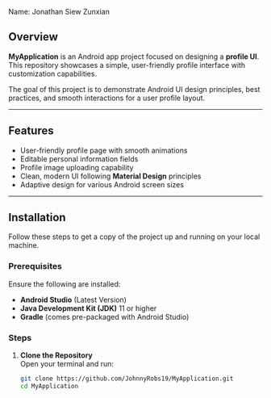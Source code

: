 Name: Jonathan Siew Zunxian

## Overview

**MyApplication** is an Android app project focused on designing a **profile UI**. This repository showcases a simple, user-friendly profile interface with customization capabilities.  

The goal of this project is to demonstrate Android UI design principles, best practices, and smooth interactions for a user profile layout. 

---

## Features

- User-friendly profile page with smooth animations  
- Editable personal information fields  
- Profile image uploading capability  
- Clean, modern UI following **Material Design** principles  
- Adaptive design for various Android screen sizes

---

## Installation

Follow these steps to get a copy of the project up and running on your local machine.

### Prerequisites
Ensure the following are installed:
- **Android Studio** (Latest Version)
- **Java Development Kit (JDK)** 11 or higher  
- **Gradle** (comes pre-packaged with Android Studio)

### Steps

1. **Clone the Repository**  
   Open your terminal and run:
   ```bash
   git clone https://github.com/JohnnyRobs19/MyApplication.git
   cd MyApplication
